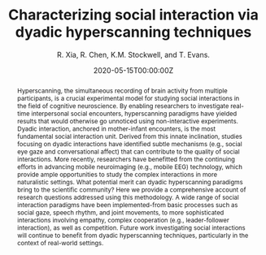 ---
# Documentation: https://wowchemy.com/docs/managing-content/

title: "Characterizing social interaction via dyadic hyperscanning techniques"
authors: [R. Xia, R. Chen, K.M. Stockwell, and T. Evans]
author: "R. Xia, R. Chen, K.M. Stockwell, and T. Evans."
date: 2020-05-15T00:00:00Z
doi: ""

# Schedule page publish date (NOT publication's date).
publishDate: 2020-12-18T00:00:00Z

# Publication type.
# Legend: 0 = Uncategorized; 1 = Conference paper; 2 = Journal article;
# 3 = Preprint / Working Paper; 4 = Report; 5 = Book; 6 = Book section;
# 7 = Thesis; 8 = Patent
publication_types: ["1"]

# Publication name and optional abbreviated publication name.
publication: "[Poster]. Cognitive Neuroscience Society, Virtual Meeting, Boston, MA"
publication_short: ""

abstract: "Hyperscanning, the simultaneous recording of brain activity from multiple participants, is a crucial experimental model for studying social interactions in the field of cognitive neuroscience. By enabling researchers to investigate real-time interpersonal social encounters, hyperscanning paradigms have yielded results that   would otherwise go unnoticed using non-interactive experiments. Dyadic interaction, anchored in mother-infant encounters, is the most fundamental social interaction unit. Derived from this innate inclination, studies focusing on dyadic interactions have identified subtle mechanisms (e.g., social eye gaze and conversational affect) that can contribute to the quality of social interactions. More recently, researchers have benefitted from the continuing efforts in advancing mobile neuroimaging (e.g.,  mobile EEG) technology, which provide ample opportunities to study the complex interactions in more naturalistic settings. What potential merit can dyadic hyperscanning paradigms bring to the scientific community? Here we provide a comprehensive account of research questions addressed using this methodology. A wide range of social interaction paradigms have been implemented-from basic processes such as social gaze, speech rhythm, and joint movements, to more sophisticated interactions involving empathy, complex  cooperation (e.g., leader-follower interaction), as  well as competition. Future work investigating social interactions will continue to benefit from dyadic hyperscanning techniques, particularly in the context of real-world settings."

# Summary. An optional shortened abstract.
summary: ""

tags: [EEG, Dyadic Interaction, Evans Lab]
categories: []
featured: false

# Custom links (optional).
#   Uncomment and edit lines below to show custom links.
# links:
# - name: Follow
#   url: https://twitter.com
#   icon_pack: fab
#   icon: twitter

url_pdf:
url_code:
url_dataset:
url_poster: 
url_project:
url_slides:
url_source:
url_video: 

# Featured image
# To use, add an image named `featured.jpg/png` to your page's folder. 
# Focal points: Smart, Center, TopLeft, Top, TopRight, Left, Right, BottomLeft, Bottom, BottomRight.
image:
  caption: ""
  focal_point: ""
  preview_only: false

# Associated Projects (optional).
#   Associate this publication with one or more of your projects.
#   Simply enter your project's folder or file name without extension.
#   E.g. `internal-project` references `content/project/internal-project/index.md`.
#   Otherwise, set `projects: []`.
projects: []

# Slides (optional).
#   Associate this publication with Markdown slides.
#   Simply enter your slide deck's filename without extension.
#   E.g. `slides: "example"` references `content/slides/example/index.md`.
#   Otherwise, set `slides: ""`.
slides: ""
---
